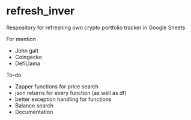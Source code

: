 # refresh_inver
Respository for refreshing own crypto portfolio tracker in Google Sheets

For mention
- John galt
- Coingecko
- DefiLlama

To-do
- Zapper functions for price search
- json returns for every function (as well as df)
- better exception handling for functions
- Balance search
- Documentation
